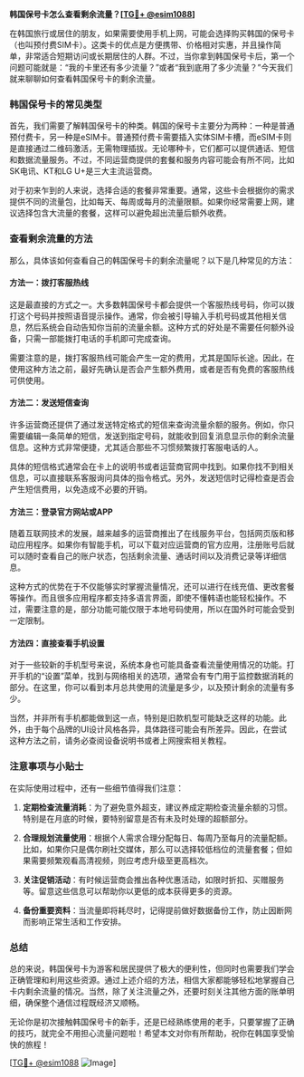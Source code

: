 **韩国保号卡怎么查看剩余流量？[[TG💪+ @esim1088](https://t.me/s/esim1088)]**

在韩国旅行或居住的朋友，如果需要使用手机上网，可能会选择购买韩国的保号卡（也叫预付费SIM卡）。这类卡的优点是方便携带、价格相对实惠，并且操作简单，非常适合短期访问或长期居住的人群。不过，当你拿到韩国保号卡后，第一个问题可能就是：“我的卡里还有多少流量？”或者“我到底用了多少流量？”今天我们就来聊聊如何查看韩国保号卡的剩余流量。

### 韩国保号卡的常见类型

首先，我们需要了解韩国保号卡的种类。韩国的保号卡主要分为两种：一种是普通预付费卡，另一种是eSIM卡。普通预付费卡需要插入实体SIM卡槽，而eSIM卡则是直接通过二维码激活，无需物理插拔。无论哪种卡，它们都可以提供通话、短信和数据流量服务。不过，不同运营商提供的套餐和服务内容可能会有所不同，比如SK电讯、KT和LG U+是三大主流运营商。

对于初来乍到的人来说，选择合适的套餐非常重要。通常，这些卡会根据你的需求提供不同的流量包，比如每天、每周或每月的流量限额。如果你经常需要上网，建议选择包含大流量的套餐，这样可以避免超出流量后额外收费。

### 查看剩余流量的方法

那么，具体该如何查看自己的韩国保号卡的剩余流量呢？以下是几种常见的方法：

#### 方法一：拨打客服热线
这是最直接的方式之一。大多数韩国保号卡都会提供一个客服热线号码，你可以拨打这个号码并按照语音提示操作。通常，你会被引导输入手机号码或其他相关信息，然后系统会自动告知你当前的流量余额。这种方式的好处是不需要任何额外设备，只需一部能拨打电话的手机即可完成查询。

需要注意的是，拨打客服热线可能会产生一定的费用，尤其是国际长途。因此，在使用这种方法之前，最好先确认是否会产生额外费用，或者是否有免费的客服热线可供使用。

#### 方法二：发送短信查询
许多运营商还提供了通过发送特定格式的短信来查询流量余额的服务。例如，你只需要编辑一条简单的短信，发送到指定号码，就能收到回复消息显示你的剩余流量信息。这种方式非常便捷，尤其适合那些不习惯频繁拨打客服电话的人。

具体的短信格式通常会在卡上的说明书或者运营商官网中找到。如果你找不到相关信息，可以直接联系客服询问具体的指令格式。另外，发送短信时记得检查是否会产生短信费用，以免造成不必要的开销。

#### 方法三：登录官方网站或APP
随着互联网技术的发展，越来越多的运营商推出了在线服务平台，包括网页版和移动应用程序。如果你有智能手机，可以下载对应运营商的官方应用，注册账号后就可以随时查看自己的账户状态，包括剩余流量、通话时间以及消费记录等详细信息。

这种方式的优势在于不仅能够实时掌握流量情况，还可以进行在线充值、更改套餐等操作。而且很多应用程序都支持多语言界面，即使不懂韩语也能轻松操作。不过，需要注意的是，部分功能可能仅限于本地号码使用，所以在国外时可能会受到一定限制。

#### 方法四：直接查看手机设置
对于一些较新的手机型号来说，系统本身也可能具备查看流量使用情况的功能。打开手机的“设置”菜单，找到与网络相关的选项，通常会有专门用于监控数据消耗的部分。在这里，你可以看到本月总共使用的流量是多少，以及预计剩余的流量有多少。

当然，并非所有手机都能做到这一点，特别是旧款机型可能缺乏这样的功能。此外，由于每个品牌的UI设计风格各异，具体路径可能会有所差异。因此，在尝试这种方法之前，请务必查阅设备说明书或者上网搜索相关教程。

### 注意事项与小贴士

在实际使用过程中，还有一些细节值得我们注意：

1. **定期检查流量消耗**：为了避免意外超支，建议养成定期检查流量余额的习惯。特别是在月底的时候，要特别留意是否有未及时处理的超额部分。
   
2. **合理规划流量使用**：根据个人需求合理分配每日、每周乃至每月的流量配额。比如，如果你只是偶尔刷社交媒体，那么可以选择较低档位的流量套餐；但如果需要频繁观看高清视频，则应考虑升级至更高档次。

3. **关注促销活动**：有时候运营商会推出各种优惠活动，如限时折扣、买赠服务等。留意这些信息可以帮助你以更低的成本获得更多的资源。

4. **备份重要资料**：当流量即将耗尽时，记得提前做好数据备份工作，防止因断网而影响正常生活和工作安排。

### 总结

总的来说，韩国保号卡为游客和居民提供了极大的便利性，但同时也需要我们学会正确管理和利用这些资源。通过上述介绍的方法，相信大家都能够轻松地掌握自己卡内剩余流量的情况。当然，除了关注流量之外，还要时刻关注其他方面的账单明细，确保整个通信过程既经济又顺畅。

无论你是初次接触韩国保号卡的新手，还是已经熟练使用的老手，只要掌握了正确的技巧，就完全不用担心流量问题啦！希望本文对你有所帮助，祝你在韩国享受愉快的旅程！

[[TG💪+ @esim1088](https://t.me/s/esim1088) ![Image](https://i.postimg.cc/4NQfJmqS/Snipaste-2025-05-13-00-14-12.png)]